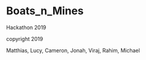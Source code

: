 # Boats_n_Mines
Hackathon 2019

copyright 2019 

Matthias, Lucy, Cameron, Jonah, Viraj, Rahim, Michael
